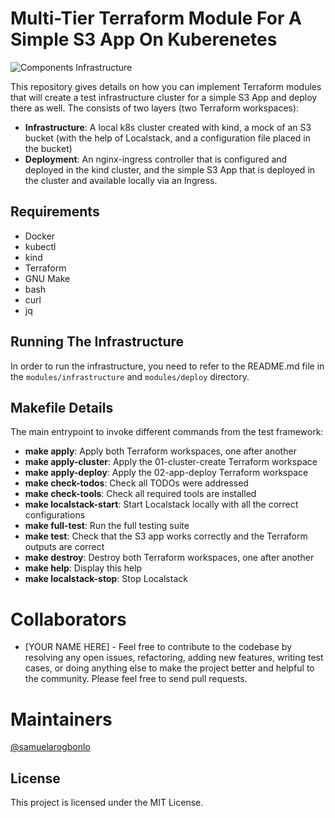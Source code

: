 # Multi-Tier Terraform Module For A Simple S3 App On Kuberenetes

![Components Infrastructure](https://github.com/user-attachments/assets/aab7f02c-d1be-4dd6-840e-04bfc3265591)

This repository gives details on how you can implement Terraform modules that will create a test infrastructure cluster for a simple S3 App and deploy there as well. The consists of two layers (two Terraform workspaces):

- **Infrastructure**: A local k8s cluster created with kind, a mock of an S3 bucket (with the help of Localstack, and a configuration file placed in the bucket)
- **Deployment**: An nginx-ingress controller that is configured and deployed in the kind cluster, and the simple S3 App that is deployed in the cluster and available locally via an Ingress.

## Requirements
- Docker
- kubectl
- kind
- Terraform
- GNU Make
- bash
- curl
- jq

## Running The Infrastructure
In order to run the infrastructure, you need to refer to the README.md file in the `modules/infrastructure` and `modules/deploy` directory.

## Makefile Details

The main entrypoint to invoke different commands from the test framework:

- **make apply**: Apply both Terraform workspaces, one after another
- **make apply-cluster**: Apply the 01-cluster-create Terraform workspace
- **make apply-deploy**: Apply the 02-app-deploy Terraform workspace
- **make check-todos**: Check all TODOs were addressed
- **make check-tools**: Check all required tools are installed
- **make localstack-start**: Start Localstack locally with all the correct configurations
- **make full-test**: Run the full testing suite
- **make test**: Check that the S3 app works correctly and the Terraform outputs are correct
- **make destroy**: Destroy both Terraform workspaces, one after another
- **make help**: Display this help
- **make localstack-stop**: Stop Localstack

# Collaborators
- [YOUR NAME HERE] - Feel free to contribute to the codebase by resolving any open issues, refactoring, adding new features, writing test cases, or doing anything else to make the project better and helpful to the community. Please feel free to send pull requests.

# Maintainers
[@samuelarogbonlo](https://github.com/samuelarogbonlo)

## License
This project is licensed under the MIT License.
